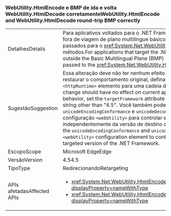 ### <a name="webutilityhtmlencode-and-webutilityhtmldecode-round-trip-bmp-correctly"></a><span data-ttu-id="f03ff-101">WebUtility.HtmlEncode e BMP de ida e volta WebUtility.HtmlDecode corretamente</span><span class="sxs-lookup"><span data-stu-id="f03ff-101">WebUtility.HtmlEncode and WebUtility.HtmlDecode round-trip BMP correctly</span></span>

|   |   |
|---|---|
|<span data-ttu-id="f03ff-102">Detalhes</span><span class="sxs-lookup"><span data-stu-id="f03ff-102">Details</span></span>|<span data-ttu-id="f03ff-103">Para aplicativos voltados para o .NET Framework 4.5, os caracteres que estão fora de viagem de plano multilíngue básico (BMP) corretamente quando eles são passados para o <xref:System.Net.WebUtility.HtmlDecode(System.String)> métodos.</span><span class="sxs-lookup"><span data-stu-id="f03ff-103">For applications that target the .NET Framework 4.5, characters that are outside the Basic Multilingual Plane (BMP) round-trip correctly when they are passed to the <xref:System.Net.WebUtility.HtmlDecode(System.String)> methods.</span></span>|
|<span data-ttu-id="f03ff-104">Sugestão</span><span class="sxs-lookup"><span data-stu-id="f03ff-104">Suggestion</span></span>|<span data-ttu-id="f03ff-105">Essa alteração deve não ter nenhum efeito em aplicativos atuais, mas para restaurar o comportamento original, defina o <code>targetFramework</code> atributo do <code>&lt;httpRuntime&gt;</code> elemento para uma cadeia de caracteres diferentes de &quot;4.5&quot;.</span><span class="sxs-lookup"><span data-stu-id="f03ff-105">This change should have no effect on current applications, but to restore the original behavior, set the <code>targetFramework</code> attribute of the <code>&lt;httpRuntime&gt;</code> element to a string other than &quot;4.5&quot;.</span></span> <span data-ttu-id="f03ff-106">Você também pode definir os atributos <code>unicodeEncodingConformance</code> e <code>unicodeDecodingConformance</code> do elemento de configuração <code>&lt;webUtility&gt;</code> para controlar esse comportamento independentemente da versão de destino do .NET Framework.</span><span class="sxs-lookup"><span data-stu-id="f03ff-106">You can also set the <code>unicodeEncodingConformance</code> and <code>unicodeDecodingConformance</code> attributes of the <code>&lt;webUtility&gt;</code> configuration element to control this behavior independently of the targeted version of the .NET Framework.</span></span>|
|<span data-ttu-id="f03ff-107">Escopo</span><span class="sxs-lookup"><span data-stu-id="f03ff-107">Scope</span></span>|<span data-ttu-id="f03ff-108">Microsoft Edge</span><span class="sxs-lookup"><span data-stu-id="f03ff-108">Edge</span></span>|
|<span data-ttu-id="f03ff-109">Versão</span><span class="sxs-lookup"><span data-stu-id="f03ff-109">Version</span></span>|<span data-ttu-id="f03ff-110">4.5</span><span class="sxs-lookup"><span data-stu-id="f03ff-110">4.5</span></span>|
|<span data-ttu-id="f03ff-111">Tipo</span><span class="sxs-lookup"><span data-stu-id="f03ff-111">Type</span></span>|<span data-ttu-id="f03ff-112">Redirecionando</span><span class="sxs-lookup"><span data-stu-id="f03ff-112">Retargeting</span></span>|
|<span data-ttu-id="f03ff-113">APIs afetadas</span><span class="sxs-lookup"><span data-stu-id="f03ff-113">Affected APIs</span></span>|<ul><li><xref:System.Net.WebUtility.HtmlEncode(System.String)?displayProperty=nameWithType></li><li><xref:System.Net.WebUtility.HtmlEncode(System.String,System.IO.TextWriter)?displayProperty=nameWithType></li></ul>|

